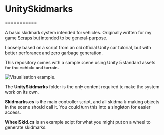 # UnitySkidmarks
===========

A basic skidmark system intended for vehicles.
Originally written for my game [Scraps](http://www.scrapsgame.com) but intended to be general-purpose.

Loosely based on a script from an old official Unity car tutorial, but with better perforance and zero garbage generation.

This repository comes with a sample scene using Unity 5 standard assets for the vehicle and terrain.

![Visualisation example.](https://raw.github.com/nition/UnitySkidmarks/master/skid.gif)

The **UnitySkidmarks** folder is the only content required to make the system work on its own.

**Skidmarks.cs** is the main controller script, and all skidmark-making objects in the scene should call it. You could turn this into a singleton for easier access.

**WheelSkid.cs** is an example scipt for what you might put on a wheel to generate skidmarks.
